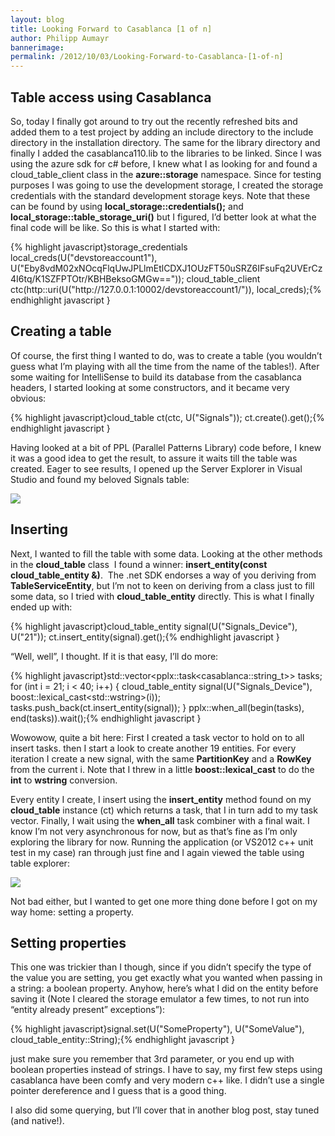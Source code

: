 ```yaml
---
layout: blog
title: Looking Forward to Casablanca [1 of n]
author: Philipp Aumayr
bannerimage: 
permalink: /2012/10/03/Looking-Forward-to-Casablanca-[1-of-n]
---
```


<h2 xmlns="http://www.w3.org/1999/xhtml">Table access using Casablanca</h2><p xmlns="http://www.w3.org/1999/xhtml">So, today I finally got around to try out the recently refreshed bits and added them to a test project by adding an include directory to the include directory in the installation directory. The same for the library directory and finally I added the casablanca110.lib to the libraries to be linked. Since I was using the azure sdk for c# before, I knew what I as looking for and found a cloud_table_client class in the <strong>azure::storage</strong> namespace. Since for testing purposes I was going to use the development storage, I created the storage credentials with the standard development storage keys. Note that these can be found by using <strong>local_storage::credentials();</strong> and  <strong>local_storage::table_storage_uri()</strong> but I figured, I’d better look at what the final code will be like. So this is what I started with:</p>{% highlight javascript}storage_credentials local_creds(U(&quot;devstoreaccount1&quot;), U(&quot;Eby8vdM02xNOcqFlqUwJPLlmEtlCDXJ1OUzFT50uSRZ6IFsuFq2UVErCz4I6tq/K1SZFPTOtr/KBHBeksoGMGw==&quot;));&#xA;cloud_table_client ctc(http::uri(U(&quot;http://127.0.0.1:10002/devstoreaccount1/&quot;)), local_creds);{% endhighlight javascript }<h2 xmlns="http://www.w3.org/1999/xhtml">Creating a table</h2><p xmlns="http://www.w3.org/1999/xhtml">Of course, the first thing I wanted to do, was to create a table (you wouldn’t guess what I’m playing with all the time from the name of the tables!). After some waiting for IntelliSense to build its database from the casablanca headers, I started looking at some constructors, and it became very obvious:</p>{% highlight javascript}cloud_table ct(ctc, U(&quot;Signals&quot;));&#xA;ct.create().get();{% endhighlight javascript }<p xmlns="http://www.w3.org/1999/xhtml">Having looked at a bit of PPL (Parallel Patterns Library) code before, I knew it was a good idea to get the result, to assure it waits till the table was created. Eager to see results, I opened up the Server Explorer in Visual Studio and found my beloved Signals table:</p><p xmlns="http://www.w3.org/1999/xhtml">
  <img src="{{site.baseurl}}/images/blog/2012/10/signals_table_server_explorer.PNG" />
</p><h2 xmlns="http://www.w3.org/1999/xhtml">Inserting</h2><p xmlns="http://www.w3.org/1999/xhtml">Next, I wanted to fill the table with some data. Looking at the other methods in the <strong>cloud_table</strong> class  I found a winner: <strong>insert_entity(const cloud_table_entity &amp;)</strong>.  The .net SDK endorses a way of you deriving from <strong>TableServiceEntity</strong>, but I’m not to keen on deriving from a class just to fill some data, so I tried with <strong>cloud_table_entity</strong> directly. This is what I finally ended up with:</p>{% highlight javascript}cloud_table_entity signal(U(&quot;Signals_Device&quot;), U(&quot;21&quot;));&#xA;ct.insert_entity(signal).get();{% endhighlight javascript }<p xmlns="http://www.w3.org/1999/xhtml">“Well, well”, I thought. If it is that easy, I’ll do more:</p>{% highlight javascript}std::vector&lt;pplx::task&lt;casablanca::string_t&gt;&gt; tasks;&#xA;for (int i = 21; i &lt; 40; i++)&#xA;{&#xA;  cloud_table_entity signal(U(&quot;Signals_Device&quot;), boost::lexical_cast&lt;std::wstring&gt;(i));&#xA;  tasks.push_back(ct.insert_entity(signal));&#xA;}&#xA;&#xA;pplx::when_all(begin(tasks), end(tasks)).wait();{% endhighlight javascript }<p xmlns="http://www.w3.org/1999/xhtml">Wowowow, quite a bit here: First I created a task vector to hold on to all insert tasks. then I start a look to create another 19 entities. For every iteration I create a new signal, with the same <strong>PartitionKey</strong> and a <strong>RowKey</strong> from the current i. Note that I threw in a little <strong>boost::lexical_cast</strong> to do the <strong>int</strong> to <strong>wstring</strong> conversion.</p><p xmlns="http://www.w3.org/1999/xhtml">Every entity I create, I insert using the <strong>insert_entity</strong> method found on my <strong>cloud_table</strong> instance (ct) which returns a task, that I in turn add to my task vector. Finally, I wait using the <strong>when_all</strong> task combiner with a final wait. I know I’m not very asynchronous for now, but as that’s fine as I’m only exploring the library for now. Running the application (or VS2012 c++ unit test in my case) ran through just fine and I again viewed the table using table explorer:</p><p xmlns="http://www.w3.org/1999/xhtml">
  <img src="{{site.baseurl}}/images/blog/2012/10/signals_table_content.PNG" class="mceC1Focused mceC1Focused mceC1Focused" />
</p><p xmlns="http://www.w3.org/1999/xhtml">Not bad either, but I wanted to get one more thing done before I got on my way home: setting a property.</p><h2 xmlns="http://www.w3.org/1999/xhtml">Setting properties</h2><p xmlns="http://www.w3.org/1999/xhtml">This one was trickier than I though, since if you didn’t specify the type of the value you are setting, you get exactly what you wanted when passing in a string: a boolean property. Anyhow, here’s what I did on the entity before saving it (Note I cleared the storage emulator a few times, to not run into “entity already present” exceptions”):</p>{% highlight javascript}signal.set(U(&quot;SomeProperty&quot;), U(&quot;SomeValue&quot;), cloud_table_entity::String);{% endhighlight javascript }<p xmlns="http://www.w3.org/1999/xhtml">just make sure you remember that 3rd parameter, or you end up with boolean properties instead of strings. I have to say, my first few steps using casablanca have been comfy and very modern c++ like. I didn’t use a single pointer dereference and I guess that is a good thing.</p><p xmlns="http://www.w3.org/1999/xhtml">I also did some querying, but I’ll cover that in another blog post, stay tuned (and native!).</p>